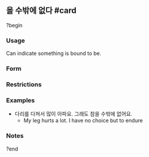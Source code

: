 ## 을 수밖에 없다 #card
?begin
### Usage
Can indicate something is bound to be.
### Form
### Restrictions
### Examples
* 다리를 다쳐서 많이 아파요. 그래도 참을 수밖에 없어요.
	* My leg hurts a lot. I have no choice but to endure
### Notes
?end

